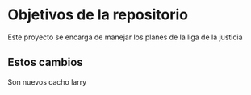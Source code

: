 # Objetivos de la repositorio

Este proyecto se encarga de manejar los planes de la liga de la justicia

## Estos cambios
Son nuevos cacho larry